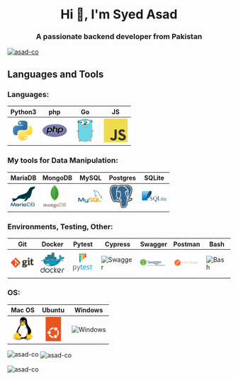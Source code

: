 <h1 align="center">Hi 👋, I'm Syed Asad</h1>
<h3 align="center">A passionate backend developer from Pakistan</h3>


<p align="left"> <a href="https://github.com/ryo-ma/github-profile-trophy"><img src="https://github-profile-trophy.vercel.app/?username=asad-co&title=Mutlilang,Commits,Experience,Repositories,Followers" alt="asad-co" /></a> </p>

## Languages and Tools 
<div>

### Languages:
| Python3 | php | Go | JS |
|----------|----------|----------|----------|
|  <img src="https://raw.githubusercontent.com/devicons/devicon/master/icons/python/python-original.svg" title="Python"  alt="Python" width="55" height="55"/> |  <img src="https://raw.githubusercontent.com/devicons/devicon/master/icons/php/php-original.svg" title="php"  alt="php" width="55" height="55"/> |  <img src="https://raw.githubusercontent.com/devicons/devicon/master/icons/go/go-original.svg" title="Golang" alt="Golang" width="55" height="55"/> |  <img src="https://raw.githubusercontent.com/devicons/devicon/master/icons/javascript/javascript-original.svg" title="Javascript" alt="Javascript" width="55" height="55"/>| 



### My tools for Data Manipulation:

| MariaDB | MongoDB | MySQL | Postgres | SQLite |
|----------|----------|----------|----------|----------|
|<img src="https://raw.githubusercontent.com/devicons/devicon/master/icons/mariadb/mariadb-original-wordmark.svg" title="Jupiter" alt="Jupiter" width="55" height="55"/>|<img src="https://raw.githubusercontent.com/devicons/devicon/master/icons/mongodb/mongodb-original-wordmark.svg" title="Spark" alt="Spark" width="55" height="55"/>|<img src="https://raw.githubusercontent.com/devicons/devicon/master/icons/mysql/mysql-original-wordmark.svg" title="MySQL" alt="MySQL" width="55" height="55"/>|<img src="https://raw.githubusercontent.com/devicons/devicon/master/icons/postgresql/postgresql-original.svg" title="pg" alt="pg" width="55" height="55"/>|<img src="https://raw.githubusercontent.com/devicons/devicon/master/icons/sqlite/sqlite-original-wordmark.svg" title="SQLite" alt="SQLite" width="55" height="55"/>|



  
### Environments, Testing, Other:

 | Git | Docker | Pytest | Cypress | Swagger | Postman | Bash |
|----------|----------|----------|----------|----------|----------|----------|
|<img src="https://raw.githubusercontent.com/devicons/devicon/master/icons/git/git-original-wordmark.svg" title="Git" alt="Git" width="55" height="55"/>|<img src="https://raw.githubusercontent.com/devicons/devicon/master/icons/docker/docker-original-wordmark.svg" title="Docker" alt="Docker" width="55" height="55"/>|<img src="https://raw.githubusercontent.com/devicons/devicon/master/icons/pytest/pytest-original-wordmark.svg" title="pytest" alt="pytest" width="55" height="55"/>|  <img src="https://raw.githubusercontent.com/simple-icons/simple-icons/6e46ec1fc23b60c8fd0d2f2ff46db82e16dbd75f/icons/cypress.svg" title="Swagger" alt="Swagger" width="55" height="55"/>|<img src="https://raw.githubusercontent.com/devicons/devicon/master/icons/swagger/swagger-original-wordmark.svg" title="Swagger" alt="Swagger" width="55" height="55"/>|  <img src="https://raw.githubusercontent.com/devicons/devicon/master/icons/postman/postman-original-wordmark.svg" title="Postman" alt="Postman" width="55" height="55"/>| <img src="https://www.vectorlogo.zone/logos/gnu_bash/gnu_bash-icon.svg" title="Bash" alt="Bash" width="55" height="55"/>|


### OS: 

| Mac OS | Ubuntu | Windows | 
|----------|----------|----------|
| <img src="https://raw.githubusercontent.com/devicons/devicon/master/icons/linux/linux-original.svg" title="Linux" alt="Linux" width="55" height="55"/> | <img src="https://raw.githubusercontent.com/devicons/devicon/master/icons/ubuntu/ubuntu-original.svg" title="Ubuntu" alt="Ubuntu" width="55" height="55"/> |<img src="https://www.vectorlogo.zone/logos/microsoft/microsoft-icon.svg" title="Windows" alt="Windows" width="55" height="55"/> |



<p><img align="left" src="https://github-readme-stats.vercel.app/api/top-langs?username=asad-co&show_icons=true&locale=en&layout=compact" alt="asad-co" /></p>

<p>&nbsp;<img align="center" src="https://github-readme-stats.vercel.app/api?username=asad-co&show_icons=true&locale=en" alt="asad-co" /></p>

<p><img align="center" src="https://github-readme-streak-stats.herokuapp.com/?user=asad-co&" alt="asad-co" /></p>
